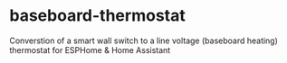 # baseboard-thermostat
Converstion of a smart wall switch to a line voltage (baseboard heating) thermostat for ESPHome &amp; Home Assistant
